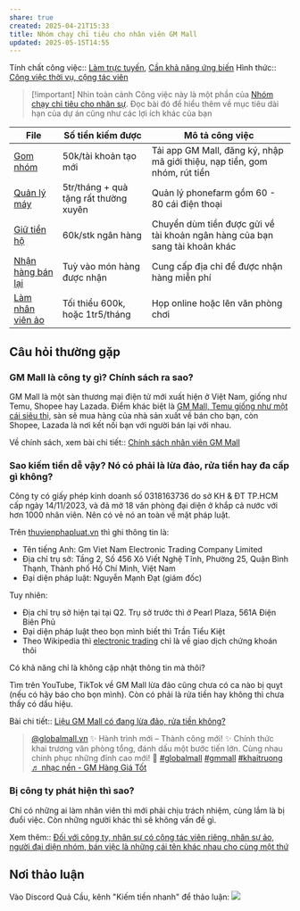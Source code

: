 ```yaml
---
share: true
created: 2025-04-21T15:33
title: Nhóm chạy chỉ tiêu cho nhân viên GM Mall
updated: 2025-05-15T14:55
---
```

Tính chất công việc:: [Làm trực tuyến](../../../../1.%20T%C3%ADnh%20ch%E1%BA%A5t%20c%C3%B4ng%20vi%E1%BB%87c/Theo%20t%C3%ADnh%20ch%E1%BA%A5t%20c%C3%B4ng%20vi%E1%BB%87c/L%C3%A0m%20tr%E1%BB%B1c%20tuy%E1%BA%BFn.md), [Cần khả năng ứng biến](../../../../1.%20T%C3%ADnh%20ch%E1%BA%A5t%20c%C3%B4ng%20vi%E1%BB%87c/Theo%20ki%E1%BA%BFn%20th%E1%BB%A9c,%20k%E1%BB%B9%20n%C4%83ng/C%E1%BA%A7n%20kh%E1%BA%A3%20n%C4%83ng%20%E1%BB%A9ng%20bi%E1%BA%BFn.md)
Hình thức:: [Công việc thời vụ, cộng tác viên](../../index.md)

> [!important] Nhìn toàn cảnh
> Công việc này là một phần của [Nhóm chạy chỉ tiêu cho nhân sự](../../../../../../%F0%9F%93%90D%E1%BB%B1%20%C3%A1n/Ch%E1%BA%A1y%20ch%E1%BB%89%20ti%C3%AAu/L%E1%BB%9Di%20m%E1%BB%9Di%20tham%20gia%20nh%C3%B3m%20ch%E1%BA%A1y%20ch%E1%BB%89%20ti%C3%AAu%20cho%20nh%C3%A2n%20s%E1%BB%B1.md). Đọc bài đó để hiểu thêm về mục tiêu dài hạn của dự án cũng như các lợi ích khác của bạn

| File                                                                                                                                             | Số tiền kiếm được                     | Mô tả công việc                                                             |
| ------------------------------------------------------------------------------------------------------------------------------------------------ | ------------------------------------- | --------------------------------------------------------------------------- |
| [Gom nhóm](./Gom%20nh%C3%B3m.md)                   | 50k/tài khoản tạo mới                 | Tải app GM Mall, đăng ký, nhập mã giới thiệu, nạp tiền, gom nhóm, rút tiền  |
| [Quản lý máy](./Qu%E1%BA%A3n%20l%C3%BD%20m%C3%A1y.md)             | 5tr/tháng + quà tặng rất thường xuyên | Quản lý phonefarm gồm 60 - 80 cái điện thoại                                |
| [Giữ tiền hộ](./Gi%E1%BB%AF%20ti%E1%BB%81n%20h%E1%BB%99.md)             | 60k/stk ngân hàng                     | Chuyển dùm tiền được gửi về tài khoản ngân hàng của bạn sang tài khoản khác |
| [Nhận hàng bán lại](./Nh%E1%BA%ADn%20h%C3%A0ng%20b%C3%A1n%20l%E1%BA%A1i.md) | Tuỳ vào món hàng được nhận            | Cung cấp địa chỉ để được nhận hàng miễn phí                                 |
| [Làm nhân viên ảo](./L%C3%A0m%20nh%C3%A2n%20vi%C3%AAn%20%E1%BA%A3o.md)   | Tối thiểu 600k, hoặc 1tr5/tháng       | Họp online hoặc lên văn phòng chơi                                          |


## Câu hỏi thường gặp
### GM Mall là công ty gì? Chính sách ra sao?
GM Mall là một sàn thương mại điện tử mới xuất hiện ở Việt Nam, giống như Temu, Shopee hay Lazada. Điểm khác biệt là [GM Mall, Temu giống như một cái siêu thị](../../../../../Ch%C3%ADnh%20s%C3%A1ch%20c%C3%B4ng%20ty/S%C3%A0n%20th%C6%B0%C6%A1ng%20m%E1%BA%A1i%20%C4%91i%E1%BB%87n%20t%E1%BB%AD/GM%20Mall/GM%20Mall%20gi%E1%BB%91ng%20nh%C6%B0%20m%E1%BB%99t%20c%C3%A1i%20si%C3%AAu%20th%E1%BB%8B%20h%C3%A0ng%20TQ.md), sàn sẽ mua hàng của nhà sản xuất về bán cho bạn, còn Shopee, Lazada là nơi kết nối bạn với người bán lại với nhau.

Về chính sách, xem bài chi tiết:: [Chính sách nhân viên GM Mall](../../../../../Ch%C3%ADnh%20s%C3%A1ch%20c%C3%B4ng%20ty/S%C3%A0n%20th%C6%B0%C6%A1ng%20m%E1%BA%A1i%20%C4%91i%E1%BB%87n%20t%E1%BB%AD/GM%20Mall/Nh%C3%A2n%20s%E1%BB%B1/Ch%C3%ADnh%20s%C3%A1ch%20cho%20nh%C3%A2n%20vi%C3%AAn.md)

### Sao kiếm tiền dễ vậy? Nó có phải là lừa đảo, rửa tiền hay đa cấp gì không?
Công ty có giấy phép kinh doanh số 0318163736 do sở KH & ĐT TP.HCM cấp ngày 14/11/2023, và đã mở 18 văn phòng đại diện ở khắp cả nước với hơn 1000 nhân viên. Nên có vẻ nó an toàn về mặt pháp luật. 

Trên [thuvienphapluat.vn](https://thuvienphapluat.vn/ma-so-thue/cong-ty-tnhh-thuong-mai-dien-tu-gm-viet-nam-mst-0318163736.html) thì ghi thông tin là:
- Tên tiếng Anh: Gm Viet Nam Electronic Trading Company Limited
- Địa chỉ trụ sở: Tầng 2, Số 456 Xô Viết Nghệ Tĩnh, Phường 25, Quận Bình Thạnh, Thành phố Hồ Chí Minh, Việt Nam
- Đại diện pháp luật: Nguyễn Mạnh Đạt (giám đốc) 

Tuy nhiên:
- Địa chỉ trụ sở hiện tại tại Q2. Trụ sở trước thì ở Pearl Plaza, 561A Điện Biên Phủ
- Đại diện pháp luật theo bọn mình biết thì Trần Tiểu Kiệt
- Theo Wikipedia thì [electronic trading](https://en.wikipedia.org/wiki/Electronic_trading) chỉ là về giao dịch chứng khoán thôi

Có khả năng chỉ là không cập nhật thông tin mà thôi?

Tìm trên YouTube, TikTok về GM Mall lừa đảo cũng chưa có ca nào bị quỵt (nếu có hãy báo cho bọn mình). Còn có phải là rửa tiền hay không thì chưa thấy có dấu hiệu.

Bài chi tiết:: [Liệu GM Mall có đang lừa đảo, rửa tiền không?](../../../../../../%E2%9A%A1Hi%E1%BB%83u%20bi%E1%BA%BFt%20s%C3%A2u/T%E1%BB%95%20ch%E1%BB%A9c%20t%C3%A0i%20ch%C3%ADnh/C%C3%B4ng%20ty%20khuy%E1%BA%BFn%20m%C3%A3i%20nhi%E1%BB%81u%20l%C3%A0%20v%C3%AC%20nh%C3%A0%20%C4%91%E1%BA%A7u%20t%C6%B0%20%C4%91%E1%BB%95%20th%C3%AAm%20ti%E1%BB%81n%20v%C3%A0o.md)

<blockquote class="tiktok-embed" cite="https://www.tiktok.com/@globalmall.vn/video/7489348272704867639" data-video-id="7489348272704867639" style="max-width: 605px;min-width: 325px;" > <section> <a target="_blank" title="@globalmall.vn" href="https://www.tiktok.com/@globalmall.vn?refer=embed">@globalmall.vn</a> ✨ Hành trình mới – Thành công mới! ✨ Chính thức khai trương văn phòng tổng, đánh dấu một bước tiến lớn. Cùng nhau chinh phục những đỉnh cao mới! 🚀 <a title="globalmall" target="_blank" href="https://www.tiktok.com/tag/globalmall?refer=embed">#globalmall</a> <a title="gmmall" target="_blank" href="https://www.tiktok.com/tag/gmmall?refer=embed">#gmmall</a> <a title="khaitruong" target="_blank" href="https://www.tiktok.com/tag/khaitruong?refer=embed">#khaitruong</a> <a target="_blank" title="♬ nhạc nền  - GM Hàng Giá Tốt" href="https://www.tiktok.com/music/nhạc-nền-GM-Hàng-Giá-Tốt-7489348297455799046?refer=embed">♬ nhạc nền  - GM Hàng Giá Tốt</a> </section> </blockquote> <script async src="https://www.tiktok.com/embed.js"></script>

### Bị công ty phát hiện thì sao?
Chỉ có những ai làm nhân viên thì mới phải chịu trách nhiệm, cùng lắm là bị đuổi việc. Còn những người khác thì sẽ không vấn đề gì.

Xem thêm:: [Đối với công ty, nhân sự có cộng tác viên riêng, nhân sự ảo, người đại diện nhóm, bán việc là những cái tên khác nhau cho cùng một thứ](../../../../../../%E2%9A%A1Hi%E1%BB%83u%20bi%E1%BA%BFt%20s%C3%A2u/M%C3%B4%20h%C3%ACnh%20nh%C3%A2n%20s%E1%BB%B1/%C4%90%E1%BB%91i%20v%E1%BB%9Bi%20c%C3%B4ng%20ty,%20nh%C3%A2n%20s%E1%BB%B1%20c%C3%B3%20c%E1%BB%99ng%20t%C3%A1c%20vi%C3%AAn%20ri%C3%AAng,%20nh%C3%A2n%20s%E1%BB%B1%20%E1%BA%A3o,%20ng%C6%B0%E1%BB%9Di%20%C4%91%E1%BA%A1i%20di%E1%BB%87n%20nh%C3%B3m,%20b%C3%A1n%20vi%E1%BB%87c%20l%C3%A0%20nh%E1%BB%AFng%20c%C3%A1i%20t%C3%AAn%20kh%C3%A1c%20nhau%20cho%20c%C3%B9ng%20m%E1%BB%99t%20th%E1%BB%A9.md)

## Nơi thảo luận
Vào Discord Quả Cầu, kênh "Kiếm tiền nhanh" để thảo luận:
![](https://i.imgur.com/PffcLkI.png)
